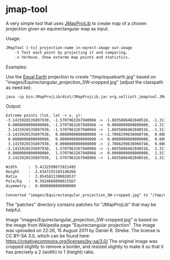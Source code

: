 jmap-tool
=========

A very simple tool that uses [JMapProjLib](https://github.com/OSUCartography/JMapProjLib) to create map of a chosen projection given an equirectangular map as input.

Usage:
```txt
JMapTool [-tv] projection-name in-eqrect-image out-image
    -t Test each point by projecting it and comparing.
    -v Verbose. Show exterme map points and statistics.
```
Examples:

Use the [Equal Earth](http://equal-earth.com/) projection to create "/tmp/equalearth.jpg" based on "images/Equirectangular_projection_SW-cropped.jpg" (adjust the classpath as need be):
```txt
java -cp bin:JMapProjLib/dist/JMapProjLib.jar org.selliott.jmaptool.JMapTool -tv equalearth images/Equirectangular_projection_SW-cropped.jpg /tmp/equalearth.jpg
```
Output:
```txt
Extreme points (lot, lat -> x, y):
-3.1415926535897930, -1.5707963267948966 -> -1.6035886482840516, -1.3173627591574133
 0.0000000000000000, -1.5707963267948966 ->  0.0000000000000000, -1.3173627591574133
 3.1415926535897930, -1.5707963267948966 ->  1.6035886482840516, -1.3173627591574133
-3.1415926535897930,  0.0000000000000000 -> -2.7066299836960748,  0.0000000000000000
 0.0000000000000000,  0.0000000000000000 ->  0.0000000000000000,  0.0000000000000000
 3.1415926535897930,  0.0000000000000000 ->  2.7066299836960748,  0.0000000000000000
-3.1415926535897930,  1.5707963267948966 -> -1.6035886482840516,  1.3173627591574133
 0.0000000000000000,  1.5707963267948966 ->  0.0000000000000000,  1.3173627591574133
 3.1415926535897930,  1.5707963267948966 ->  1.6035886482840516,  1.3173627591574133

Width     :  5.4132599673921495
Height    :  2.6347255183148266
Ratio     :  2.0545821300028537
Pole/Eq   :  0.5924668898015567
Asymmetry :  0.0000000000000000

Converted "images/Equirectangular_projection_SW-cropped.jpg" to "/tmp/equalearth.jpg" in 1940 millis.
```

The "patches" directory contains patches for "JMapProjLib" that may be helpful.

Image "images/Equirectangular_projection_SW-cropped.jpg" is based on the image from Wikipedia page "Equirectangular projection". The image was uploaded on 22:26, 15 August 2011 by Daniel R. Strebe. The license is CC BY-SA 3.0, which can be found here:
    https://creativecommons.org/licenses/by-sa/3.0/
The original image was cropped slightly to remove a border, and resized slightly to make it so that it has precisely a 2 (width) to 1 (height) ratio.
